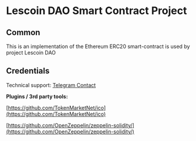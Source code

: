 # Lescoin DAO Smart Contract Project

## Common

This is an implementation of the Ethereum ERC20 smart-contract is used by project Lescoin DAO

## Credentials

Technical support: [Telegram Contact](http://t.me/prosto_a)

<b>Plugins / 3rd party tools:</b>

[https://github.com/TokenMarketNet/ico](https://github.com/TokenMarketNet/ico)

[https://github.com/OpenZeppelin/zeppelin-solidity/](https://github.com/OpenZeppelin/zeppelin-solidity/)
